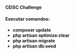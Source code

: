 **CEISC Challenge**

#### Executar comandos:

* **composer update**
* **php artisan optimize:clear**
* **php artisan migrate**
* **php artisan db:seed**
